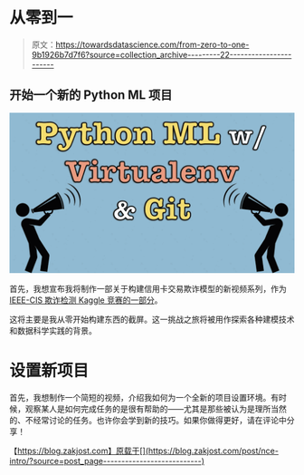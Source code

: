 # 从零到一

> 原文：<https://towardsdatascience.com/from-zero-to-one-9b1926b7d7f6?source=collection_archive---------22----------------------->

## 开始一个新的 Python ML 项目

![](img/6477e35b689afe71ee401a485d863e6c.png)

首先，我想宣布我将制作一部关于构建信用卡交易欺诈模型的新视频系列，作为 [IEEE-CIS 欺诈检测 Kaggle 竞赛的一部分](https://www.kaggle.com/c/ieee-fraud-detection)。

这将主要是我从零开始构建东西的截屏。这一挑战之旅将被用作探索各种建模技术和数据科学实践的背景。

# 设置新项目

首先，我想制作一个简短的视频，介绍我如何为一个全新的项目设置环境。有时候，观察某人是如何完成任务的是很有帮助的——尤其是那些被认为是理所当然的、不经常讨论的任务。也许你会学到新的技巧。如果你做得更好，请在评论中分享！

【https://blog.zakjost.com】原载于[](https://blog.zakjost.com/post/nce-intro/?source=post_page---------------------------)